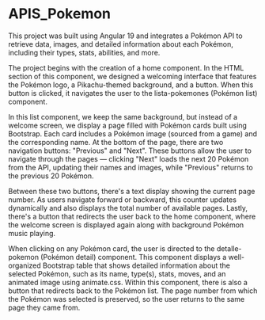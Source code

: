 # APIS_Pokemon
 
This project was built using Angular 19 and integrates a Pokémon API to retrieve data, images, and detailed information about each Pokémon, including their types, stats, abilities, and more.

The project begins with the creation of a home component. In the HTML section of this component, we designed a welcoming interface that features the Pokémon logo, a Pikachu-themed background, and a button. When this button is clicked, it navigates the user to the lista-pokemones (Pokémon list) component.

In this list component, we keep the same background, but instead of a welcome screen, we display a page filled with Pokémon cards built using Bootstrap. Each card includes a Pokémon image (sourced from a game) and the corresponding name. At the bottom of the page, there are two navigation buttons: "Previous" and "Next". These buttons allow the user to navigate through the pages — clicking "Next" loads the next 20 Pokémon from the API, updating their names and images, while "Previous" returns to the previous 20 Pokémon.

Between these two buttons, there's a text display showing the current page number. As users navigate forward or backward, this counter updates dynamically and also displays the total number of available pages. Lastly, there's a button that redirects the user back to the home component, where the welcome screen is displayed again along with background Pokémon music playing.

When clicking on any Pokémon card, the user is directed to the detalle-pokemon (Pokémon detail) component. This component displays a well-organized Bootstrap table that shows detailed information about the selected Pokémon, such as its name, type(s), stats, moves, and an animated image using animate.css. Within this component, there is also a button that redirects back to the Pokémon list. The page number from which the Pokémon was selected is preserved, so the user returns to the same page they came from.
